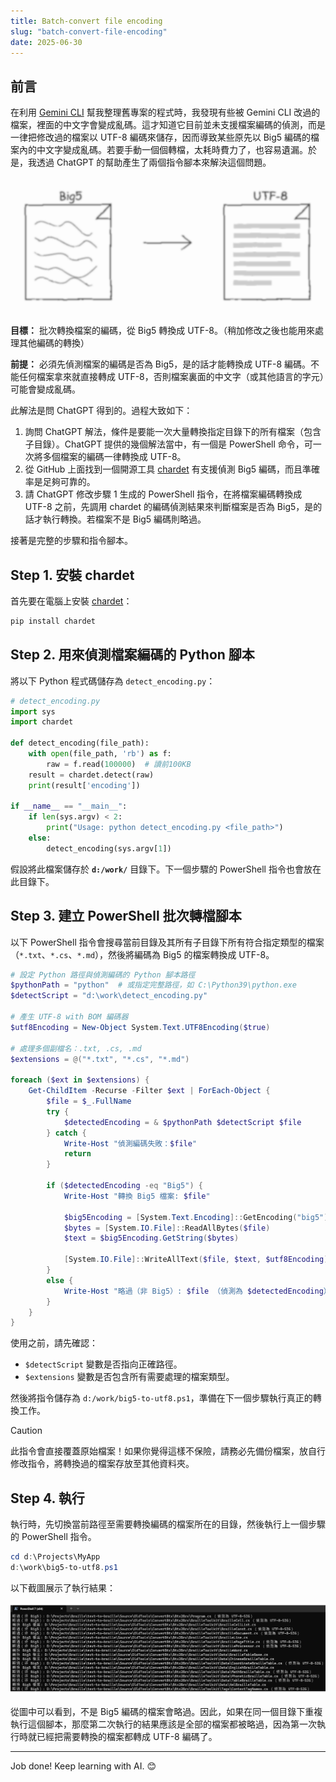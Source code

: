 ```yaml
---
title: Batch-convert file encoding
slug: "batch-convert-file-encoding"
date: 2025-06-30
---
```


## 前言

在利用 [Gemini CLI](https://blog.google/intl/zh-tw/products/cloud/gemini-cli-your-open-source-ai-agent/) 幫我整理舊專案的程式時，我發現有些被 Gemini CLI 改過的檔案，裡面的中文字會變成亂碼。這才知道它目前並未支援檔案編碼的偵測，而是一律把修改過的檔案以 UTF-8 編碼來儲存，因而導致某些原先以 Big5 編碼的檔案內的中文字變成亂碼。若要手動一個個轉檔，太耗時費力了，也容易遺漏。於是，我透過 ChatGPT 的幫助產生了兩個指令腳本來解決這個問題。

![](images/banner-big5-utf8.png#center)

**目標：** 批次轉換檔案的編碼，從 Big5 轉換成 UTF-8。（稍加修改之後也能用來處理其他編碼的轉換）

**前提：** 必須先偵測檔案的編碼是否為 Big5，是的話才能轉換成 UTF-8 編碼。不能任何檔案拿來就直接轉成 UTF-8，否則檔案裏面的中文字（或其他語言的字元）可能會變成亂碼。

此解法是問 ChatGPT 得到的。過程大致如下：

1. 詢問 ChatGPT 解法，條件是要能一次大量轉換指定目錄下的所有檔案（包含子目錄）。ChatGPT 提供的幾個解法當中，有一個是 PowerShell 命令，可一次將多個檔案的編碼一律轉換成 UTF-8。
2. 從 GitHub 上面找到一個開源工具 [chardet](https://github.com/chardet/chardet) 有支援偵測 Big5 編碼，而且準確率是足夠可靠的。
3. 請 ChatGPT 修改步驟 1 生成的 PowerShell 指令，在將檔案編碼轉換成 UTF-8 之前，先調用 chardet 的編碼偵測結果來判斷檔案是否為 Big5，是的話才執行轉換。若檔案不是 Big5 編碼則略過。

接著是完整的步驟和指令腳本。

## Step 1. 安裝 chardet

首先要在電腦上安裝 [chardet](https://github.com/chardet/chardet)：

```bash
pip install chardet
```

## Step 2. 用來偵測檔案編碼的 Python 腳本

將以下 Python 程式碼儲存為 `detect_encoding.py`：

```python
# detect_encoding.py
import sys
import chardet

def detect_encoding(file_path):
    with open(file_path, 'rb') as f:
        raw = f.read(100000)  # 讀前100KB
    result = chardet.detect(raw)
    print(result['encoding'])

if __name__ == "__main__":
    if len(sys.argv) < 2:
        print("Usage: python detect_encoding.py <file_path>")
    else:
        detect_encoding(sys.argv[1])
```

假設將此檔案儲存於 **`d:/work/`** 目錄下。下一個步驟的 PowerShell 指令也會放在此目錄下。

## Step 3. 建立 PowerShell 批次轉檔腳本

以下 PowerShell 指令會搜尋當前目錄及其所有子目錄下所有符合指定類型的檔案（`*.txt`、`*.cs`、`*.md`），然後將編碼為 Big5 的檔案轉換成 UTF-8。

```powershell
# 設定 Python 路徑與偵測編碼的 Python 腳本路徑
$pythonPath = "python"  # 或指定完整路徑，如 C:\Python39\python.exe
$detectScript = "d:\work\detect_encoding.py"

# 產生 UTF-8 with BOM 編碼器
$utf8Encoding = New-Object System.Text.UTF8Encoding($true)

# 處理多個副檔名：.txt, .cs, .md
$extensions = @("*.txt", "*.cs", "*.md")

foreach ($ext in $extensions) {
    Get-ChildItem -Recurse -Filter $ext | ForEach-Object {
        $file = $_.FullName
        try {
            $detectedEncoding = & $pythonPath $detectScript $file
        } catch {
            Write-Host "偵測編碼失敗：$file"
            return
        }

        if ($detectedEncoding -eq "Big5") {
            Write-Host "轉換 Big5 檔案: $file"

            $big5Encoding = [System.Text.Encoding]::GetEncoding("big5")
            $bytes = [System.IO.File]::ReadAllBytes($file)
            $text = $big5Encoding.GetString($bytes)

            [System.IO.File]::WriteAllText($file, $text, $utf8Encoding)
        }
        else {
            Write-Host "略過（非 Big5）: $file （偵測為 $detectedEncoding）"
        }
    }
}
```

使用之前，請先確認：

- `$detectScript` 變數是否指向正確路徑。
- `$extensions` 變數是否包含所有需要處理的檔案類型。

然後將指令儲存為 `d:/work/big5-to-utf8.ps1`，準備在下一個步驟執行真正的轉換工作。

> [!CAUTION]
> 此指令會直接覆蓋原始檔案！如果你覺得這樣不保險，請務必先備份檔案，放自行修改指令，將轉換過的檔案存放至其他資料夾。

## Step 4. 執行

執行時，先切換當前路徑至需要轉換編碼的檔案所在的目錄，然後執行上一個步驟的 PowerShell 指令。

```powershell
cd d:\Projects\MyApp
d:\work\big5-to-utf8.ps1
```

以下截圖展示了執行結果：

![](images/result.png)

從圖中可以看到，不是 Big5 編碼的檔案會略過。因此，如果在同一個目錄下重複執行這個腳本，那麼第二次執行的結果應該是全部的檔案都被略過，因為第一次執行時就已經把需要轉換的檔案都轉成 UTF-8 編碼了。

---

Job done! Keep learning with AI. 😊
